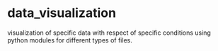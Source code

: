 # data_visualization
visualization of specific data with respect of specific conditions using python modules for different types of files.

